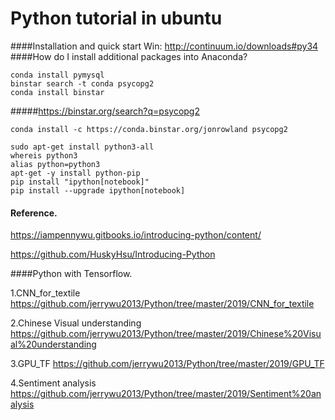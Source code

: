 Python tutorial in ubuntu
==========
####Installation and quick start
Win: http://continuum.io/downloads#py34
####How do I install additional packages into Anaconda?
```
conda install pymysql
binstar search -t conda psycopg2
conda install binstar
````
#####https://binstar.org/search?q=psycopg2
```
conda install -c https://conda.binstar.org/jonrowland psycopg2
```
```
sudo apt-get install python3-all
whereis python3
alias python=python3
apt-get -y install python-pip
pip install "ipython[notebook]"
pip install --upgrade ipython[notebook]

```

#### Reference.
https://iampennywu.gitbooks.io/introducing-python/content/

https://github.com/HuskyHsu/Introducing-Python

####Python with Tensorflow.

1.CNN_for_textile <https://github.com/jerrywu2013/Python/tree/master/2019/CNN_for_textile>

2.Chinese Visual understanding <https://github.com/jerrywu2013/Python/tree/master/2019/Chinese%20Visual%20understanding>

3.GPU_TF <https://github.com/jerrywu2013/Python/tree/master/2019/GPU_TF>

4.Sentiment analysis <https://github.com/jerrywu2013/Python/tree/master/2019/Sentiment%20analysis>

